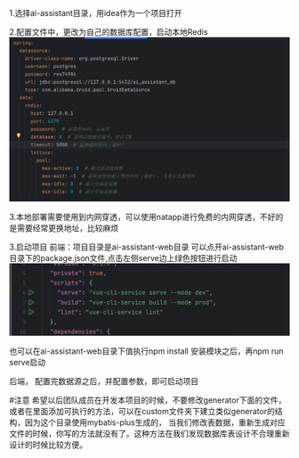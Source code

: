 
1.选择ai-assistant目录，用idea作为一个项目打开

2.配置文件中，更改为自己的数据库配置，启动本地Redis
![img.png](img.png)

3.本地部署需要使用到内网穿透，可以使用natapp进行免费的内网穿透，不好的是需要经常更换地址，比较麻烦

3.启动项目
前端：项目目录是ai-assistant-web目录
可以点开ai-assistant-web目录下的package.json文件,点击左侧serve边上绿色按钮进行启动
![img_1.png](img_1.png)

也可以在ai-assistant-web目录下值执行npm install 安装模块之后，再npm run serve启动

后端，
配置完数据源之后，并配置参数，即可启动项目



#注意
希望以后团队成员在开发本项目的时候，不要修改generator下面的文件，或者在里面添加可执行的方法，可以在custom文件夹下建立类似generator的结构，因为这个目录使用mybatis-plus生成的，
当我们修改表数据，重新生成对应文件的时候，你写的方法就没有了。这种方法在我们发现数据库表设计不合理重新设计的时候比较方便。

